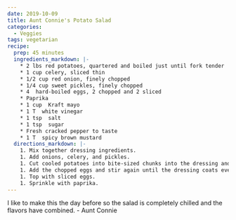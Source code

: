 ```yaml
---
date: 2019-10-09
title: Aunt Connie's Potato Salad
categories:
  - Veggies 
tags: vegetarian
recipe:
  prep: 45 minutes
  ingredients_markdown: |-
    * 2 lbs red potatoes, quartered and boiled just until fork tender
    * 1 cup celery, sliced thin
    * 1/2 cup red onion, finely chopped
    * 1/4 cup sweet pickles, finely chopped
    * 4  hard-boiled eggs, 2 chopped and 2 sliced
    * Paprika
    * 1 cup  Kraft mayo
    * 1 T  white vinegar
    * 1 tsp  salt
    * 1 tsp  sugar
    * Fresh cracked pepper to taste
    * 1 T  spicy brown mustard
  directions_markdown: |-
    1. Mix together dressing ingredients.
    1. Add onions, celery, and pickles.
    1. Cut cooled potatoes into bite-sized chunks into the dressing and gently stir until mixed.
    1. Add the chopped eggs and stir again until the dressing coats everything.
    1. Top with sliced eggs.
    1. Sprinkle with paprika.
---
```

I like to make this the day before so the salad is completely chilled and the flavors have combined. - Aunt Connie